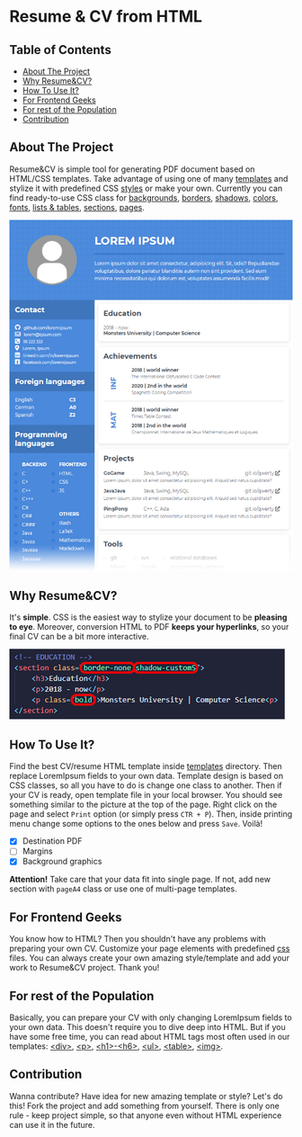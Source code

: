 # Resume & CV from HTML

## Table of Contents
- [About The Project](#about-the-project)
- [Why Resume&CV?](#why-resumecv)
- [How To Use It?](#how-to-use-it)
- [For Frontend Geeks](#for-frontend-geeks)
- [For rest of the Population](#for-rest-of-the-population)
- [Contribution](#contribution)


## About The Project
Resume&CV is simple tool for generating PDF document based on HTML/CSS templates. Take advantage of using one of many [templates](/templates) and stylize it with predefined CSS [styles](/css) or make your own. Currently you can find ready-to-use CSS class for
[backgrounds](/css/backgrounds.css),
[borders](/css/borders.css),
[shadows](/css/shadows.css),
[colors](/css/colors.css),
[fonts](/css/fonts.css),
[lists & tables](/css/lists_tables.css),
[sections](/css/sections.css),
[pages](/css/pages.css).  
  
![Example of CV generated using Resume&CV](img/example_cv.png "Example of CV generated using Resume&CV")

## Why Resume&CV?
It's **simple**. CSS is the easiest way to stylize your document to be **pleasing to eye**. Moreover, conversion HTML to PDF **keeps your hyperlinks**, so your final CV can be a bit more interactive.  
  
![Fragment of html template with selected CSS classes](img/example_html.png "Fragment of html template with selected CSS classes")

## How To Use It?
Find the best CV/resume HTML template inside [templates](/templates) directory. Then replace LoremIpsum fields to your own data. Template design is based on CSS classes, so all you have to do is change one class to another. Then if your CV is ready, open template file in your local browser. You should see something similar to the picture at the top of the page. Right click on the page and select `Print` option (or simply press `CTR + P`). Then, inside printing menu change some options to the ones below and press `Save`. Voilà!
- [X] Destination PDF
- [ ] Margins
- [x] Background graphics

**Attention!** Take care that your data fit into single page. If not, add new section with `pageA4` class or use one of multi-page templates.  


## For Frontend Geeks
You know how to HTML? Then you shouldn't have any problems with preparing your own CV.
Customize your page elements with predefined [css](/css) files. You can always create your own amazing style/template and add your work to Resume&CV project. Thank you!


## For rest of the Population
Basically, you can prepare your CV with only changing LoremIpsum fields to your own data. This doesn't require you to dive deep into HTML. But if you have some free time, you can read about HTML tags most often used in our templates: 
[\<div\>](https://developer.mozilla.org/en-US/docs/Web/HTML/Element/div), 
[\<p\>](https://developer.mozilla.org/en-US/docs/Web/HTML/Element/p),
[\<h1\>-\<h6\>](https://developer.mozilla.org/en-US/docs/Web/HTML/Element/Heading_Elements),
[\<ul\>](https://developer.mozilla.org/en-US/docs/Web/HTML/Element/ul),
[\<table\>](https://developer.mozilla.org/en-US/docs/Web/HTML/Element/table),
[\<img\>](https://developer.mozilla.org/en-US/docs/Web/HTML/Element/img).

## Contribution
Wanna contribute? Have idea for new amazing template or style?
Let's do this! Fork the project and add something from yourself. There is only one rule - keep project simple, so that anyone even without HTML experience can use it in the future.
